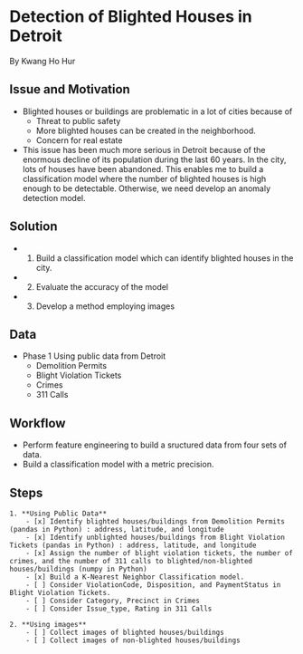 # Detection of Blighted Houses in Detroit
By Kwang Ho Hur

## Issue and Motivation
* Blighted houses or buildings are problematic in a lot of cities because of
	- Threat to public safety
	- More blighted houses can be created in the neighborhood. 
	- Concern for real estate
* This issue has been much more serious in Detroit because of the enormous decline of its population during the last 60 years. In the city, lots of houses have been abandoned. This enables me to build a classification model where the number of blighted houses is high enough to be detectable. Otherwise, we need develop an anomaly detection model. 

## Solution
- 1. Build a classification model which can identify blighted houses in the city.
- 2. Evaluate the accuracy of the model 
- 3. Develop a method employing images 

## Data
* Phase 1
  Using public data from Detroit
	- Demolition Permits
	- Blight Violation Tickets
	- Crimes
	- 311 Calls

## Workflow
* Perform feature engineering to build a sructured data from four sets of data.
* Build a classification model with a metric precision.

## Steps
	1. **Using Public Data**
		- [x] Identify blighted houses/buildings from Demolition Permits (pandas in Python) : address, latitude, and longitude
		- [x] Identify unblighted houses/buildings from Blight Violation Tickets (pandas in Python) : address, latitude, and longitude
		- [x] Assign the number of blight violation tickets, the number of crimes, and the number of 311 calls to blighted/non-blighted houses/buildings (numpy in Python)
		- [x] Build a K-Nearest Neighbor Classification model.
		- [ ] Consider ViolationCode, Disposition, and PaymentStatus in Blight Violation Tickets.
		- [ ] Consider Category, Precinct in Crimes
		- [ ] Consider Issue_type, Rating in 311 Calls

	2. **Using images**
		- [ ] Collect images of blighted houses/buildings
		- [ ] Collect images of non-blighted houses/buildings